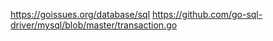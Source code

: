 https://goissues.org/database/sql
https://github.com/go-sql-driver/mysql/blob/master/transaction.go
